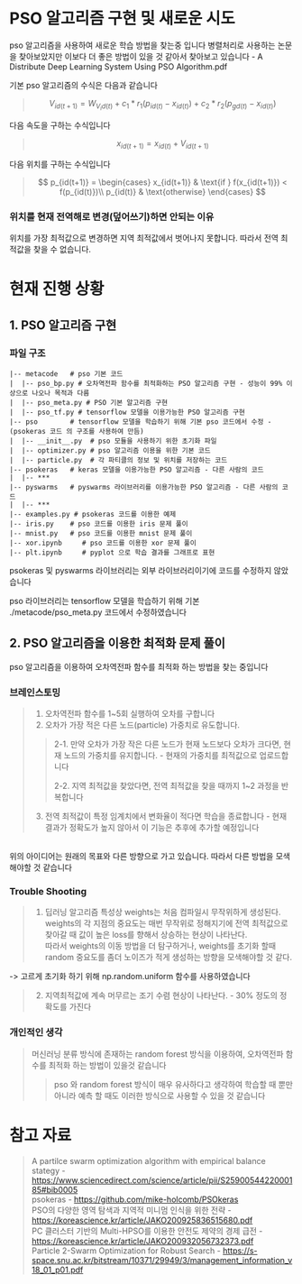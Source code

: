 # PSO 알고리즘 구현 및 새로운 시도

pso 알고리즘을 사용하여 새로운 학습 방법을 찾는중 입니다
병렬처리로 사용하는 논문을 찾아보았지만 이보다 더 좋은 방법이 있을 것 같아서 찾아보고 있습니다 - A Distribute Deep Learning System Using PSO Algorithm.pdf

기본 pso 알고리즘의 수식은 다음과 같습니다

> $$V_{id(t+1)} = W_{V_id(t)} + c_1 * r_1 (p_{id(t)} - x_{id(t)}) + c_2 * r_2(p_{gd(t)} - x_{id(t)})$$

다음 속도을 구하는 수식입니다

> $$x_{id(t+1)} = x_{id(t)} + V_{id(t+1)}$$

다음 위치를 구하는 수식입니다

> $$
p_{id(t+1)} =
\begin{cases}
x_{id(t+1)} & \text{if } f(x_{id(t+1)}) < f(p_{id(t)})\\
p_{id(t)} & \text{otherwise}
\end{cases}
$$

### 위치를 현재 전역해로 변경(덮어쓰기)하면 안되는 이유

위치를 가장 최적값으로 변경하면 지역 최적값에서 벗어나지 못합니다. 따라서 전역 최적값을 찾을 수 없습니다.

# 현재 진행 상황

## 1. PSO 알고리즘 구현

### 파일 구조

```plain text
|-- metacode   # pso 기본 코드
|  |-- pso_bp.py # 오차역전파 함수를 최적화하는 PSO 알고리즘 구현 - 성능이 99% 이상으로 나오나 목적과 다름
|  |-- pso_meta.py # PSO 기본 알고리즘 구현
|  |-- pso_tf.py # tensorflow 모델을 이용가능한 PSO 알고리즘 구현
|-- pso        # tensorflow 모델을 학습하기 위해 기본 pso 코드에서 수정 - (psokeras 코드 의 구조를 사용하여 만듬)
|  |-- __init__.py  # pso 모듈을 사용하기 위한 초기화 파일
|  |-- optimizer.py # pso 알고리즘 이용을 위한 기본 코드
|  |-- particle.py  # 각 파티클의 정보 및 위치를 저장하는 코드
|-- psokeras   # keras 모델을 이용가능한 PSO 알고리즘 - 다른 사람의 코드
|  |-- ***
|-- pyswarms   # pyswarms 라이브러리를 이용가능한 PSO 알고리즘 - 다른 사람의 코드
|  |-- ***
|-- examples.py # psokeras 코드를 이용한 예제
|-- iris.py    # pso 코드를 이용한 iris 문제 풀이
|-- mnist.py   # pso 코드를 이용한 mnist 문제 풀이
|-- xor.ipynb     # pso 코드를 이용한 xor 문제 풀이
|-- plt.ipynb     # pyplot 으로 학습 결과를 그래프로 표현
```

psokeras 및 pyswarms 라이브러리는 외부 라이브러리이기에 코드를 수정하지 않았습니다

pso 라이브러리는 tensorflow 모델을 학습하기 위해 기본 ./metacode/pso_meta.py 코드에서 수정하였습니다

## 2. PSO 알고리즘을 이용한 최적화 문제 풀이

pso 알고리즘을 이용하여 오차역전파 함수를 최적화 하는 방법을 찾는 중입니다

### 브레인스토밍

> 1. 오차역전파 함수를 1~5회 실행하여 오차를 구합니다
> 2. 오차가 가장 적은 다른 노드(particle) 가중치로 유도합니다.
>
>> 2-1. 만약 오차가 가장 작은 다른 노드가 현재 노드보다 오차가 크다면, 현재 노드의 가중치를 유지합니다. - 현재의 가중치를 최적값으로 업로드합니다
>>
>> 2-2. 지역 최적값을 찾았다면, 전역 최적값을 찾을 때까지 1~2 과정을 반복합니다
>
> 3. 전역 최적값이 특정 임계치에서 변화율이 적다면 학습을 종료합니다 - 현재 결과가 정확도가 높지 않아서 이 기능은 추후에 추가할 예정입니다

<br>
위의 아이디어는 원래의 목표와 다른 방향으로 가고 있습니다. 따라서 다른 방법을 모색해야할 것 같습니다
<br>

### Trouble Shooting

> 1. 딥러닝 알고리즘 특성상 weights는 처음 컴파일시 무작위하게 생성된다. weights의 각 지점의 중요도는 매번 무작위로 정해지기에 전역 최적값으로 찾아갈 때 값이 높은 loss를 향해서 상승하는 현상이 나타난다.<br>
> 따라서 weights의 이동 방법을 더 탐구하거나, weights를 초기화 할때 random 중요도를 좀더 노이즈가 적게 생성하는 방향을 모색해야할 것 같다.

-> 고르게 초기화 하기 위해 np.random.uniform 함수를 사용하였습니다

> 2. 지역최적값에 계속 머무르는 조기 수렴 현상이 나타난다. - 30% 정도의 정확도를 가진다

### 개인적인 생각

> 머신러닝 분류 방식에 존재하는 random forest 방식을 이용하여, 오차역전파 함수를 최적화 하는 방법이 있을것 같습니다
>
> > pso 와 random forest 방식이 매우 유사하다고 생각하여 학습할 때 뿐만 아니라 예측 할 때도 이러한 방식으로 사용할 수 있을 것 같습니다

# 참고 자료

> A partilce swarm optimization algorithm with empirical balance stategy - <https://www.sciencedirect.com/science/article/pii/S2590054422000185#bib0005> <br>
> psokeras - <https://github.com/mike-holcomb/PSOkeras> <br>
> PSO의 다양한 영역 탐색과
지역적 미니멈 인식을 위한 전략 - <https://koreascience.kr/article/JAKO200925836515680.pdf> <br>
> PC 클러스터 기반의 Multi-HPSO를 이용한 안전도 제약의 경제 급전 - <https://koreascience.kr/article/JAKO200932056732373.pdf> <br>
> Particle 2-Swarm Optimization for Robust Search - <https://s-space.snu.ac.kr/bitstream/10371/29949/3/management_information_v18_01_p01.pdf> <br>
